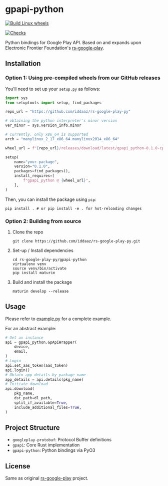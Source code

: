 # gpapi-python

[![Build Linux wheels](https://github.com/iddaaz/rs-google-play-py/actions/workflows/build.yml/badge.svg?branch=master&event=status)](https://github.com/iddaaz/rs-google-play-py/actions/workflows/build.yml)

[![Checks](https://github.com/iddaaz/rs-google-play-py/actions/workflows/checks.yml/badge.svg)](https://github.com/iddaaz/rs-google-play-py/actions/workflows/checks.yml)

Python bindings for Google Play API. Based on and expands upon Electronic Frontier Foundation's [rs-google-play](https://github.com/EFForg/rs-google-play).

## Installation

### Option 1: Using pre-compiled wheels from our GitHub releases

You'll need to set up your `setup.py` as follows:

```python
import sys
from setuptools import setup, find_packages

repo_url = "https://github.com/iddaaz/rs-google-play-py"

# obtaining the python interpreter's minor version
ver_minor = sys.version_info.minor

# currently, only x86_64 is supported
arch = "manylinux_2_17_x86_64.manylinux2014_x86_64"

wheel_url = f"{repo_url}/releases/download/latest/gpapi_python-0.1.0-cp3{ver_minor}-cp3{ver_minor}-{arch}.whl"

setup(
    name="your-package",
    version="0.1.0",
    packages=find_packages(),
    install_requires=[
        f"gpapi_python @ {wheel_url}",
    ],
)
```

Then, you can install the package using `pip`:

```shell
pip install . # or pip install -e . for hot-reloading changes
```

### Option 2: Building from source

1. Clone the repo

   ```shell
   git clone https://github.com/iddaaz/rs-google-play-py.git
   ```

2. Set-up / Install dependencies

   ```shell
   cd rs-google-play-py/gpapi-python
   virtualenv venv
   source venv/bin/activate
   pip install maturin
   ```

3. Build and install the package

   ```shell
   maturin develop --release

   ```

## Usage

Please refer to [example.py](./gpapi-python/examples/example.py) for a complete example.

For an abstract example:

```python
# Get an instance
api = gpapi_python.GpApiWrapper(
    device,
    email,
)
# Login
api.set_aas_token(aas_token)
api.login()
# Obtain app details by package name
app_details = api.details(pkg_name)
# Initiate download
api.download(
    pkg_name,
    dst_path=dl_path,
    split_if_available=True,
    include_additional_files=True,
)
```

## Project Structure

- `googleplay-protobuf`: Protocol Buffer definitions
- `gpapi`: Core Rust implementation
- `gpapi-python`: Python bindings via PyO3

## License

Same as original [rs-google-play](https://github.com/EFForg/rs-google-play) project.
